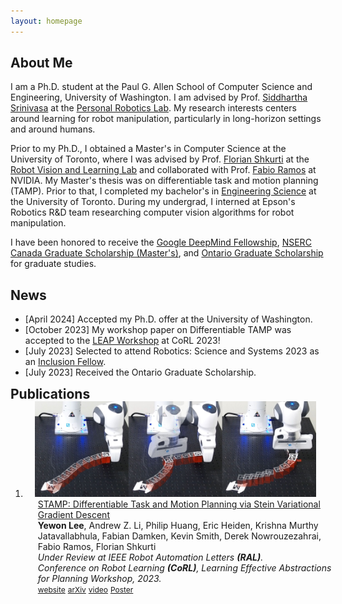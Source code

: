 ```yaml
---
layout: homepage
---
```


## About Me

I am a Ph.D. student at the Paul G. Allen School of Computer Science and Engineering, University of Washington. I am advised by Prof. [Siddhartha Srinivasa](https://goodrobot.ai/) at the [Personal Robotics Lab](https://personalrobotics.cs.washington.edu/). My research interests centers around learning for robot manipulation, particularly in long-horizon settings and around humans. 

Prior to my Ph.D., I obtained a Master's in Computer Science at the University of Toronto, where I was advised by Prof. [Florian Shkurti](http://www.cs.toronto.edu/~florian/) at the [Robot Vision and Learning Lab](https://rvl.cs.toronto.edu/#/) and collaborated with Prof. [Fabio Ramos](https://fabioramos.github.io/Home.html) at NVIDIA. My Master's thesis was on differentiable task and motion planning (TAMP). Prior to that, I completed my bachelor's in [Engineering Science](https://engsci.utoronto.ca/program/what-is-engsci/) at the University of Toronto. During my undergrad, I interned at Epson's Robotics R&D team researching computer vision algorithms for robot manipulation.

I have been honored to receive the [Google DeepMind Fellowship](https://www.deepmind.com/education), [NSERC Canada Graduate Scholarship (Master's)](https://www.nserc-crsng.gc.ca/students-etudiants/pg-cs/cgsm-bescm_eng.asp), and [Ontario Graduate Scholarship](https://osap.gov.on.ca/OSAPPortal/en/A-ZListofAid/PRDR019245.html) for graduate studies. 

## News
- [April 2024] Accepted my Ph.D. offer at the University of Washington. 
- [October 2023] My workshop paper on Differentiable TAMP was accepted to the [LEAP Workshop](https://leap-workshop.github.io) at CoRL 2023!
- [July 2023] Selected to attend Robotics: Science and Systems 2023 as an [Inclusion Fellow](https://sites.google.com/seas.upenn.edu/inclusion-rss-2023/program).
- [July 2023] Received the Ontario Graduate Scholarship.

<h2 id="publications" style="margin: 2px 0px -15px;">Publications <temp style="font-size:15px;"></temp></h2>

<div class="publications">
<ol class="bibliography">
<li>
<div class="pub-row">
  <div class="col-sm-3 abbr" style="position: relative;padding-right: 15px;padding-left: 15px;">
    <img src="assets/img/real_pusher.jpg" class="teaser img-fluid z-depth-1">
  </div>
  <div id="peng2021copo" class="col-sm-9" style="position: relative;width: 100%;padding-right: 15px;padding-left: 20px;">
      <div class="title"><a href="https://arxiv.org/pdf/2310.01775.pdf">STAMP: Differentiable Task and Motion Planning via Stein Variational Gradient Descent </a></div>
      <div class="author"><strong>Yewon Lee</strong>, Andrew Z. Li, Philip Huang, Eric Heiden, Krishna Murthy Jatavallabhula, Fabian Damken, Kevin Smith, Derek Nowrouzezahrai, Fabio Ramos, Florian Shkurti </div>
      <div class="periodical"><em>Under Review at IEEE Robot Automation Letters <strong>(RAL)</strong>.</em>
      <div class="periodical"><em>Conference on Robot Learning <strong>(CoRL)</strong>, Learning Effective Abstractions for Planning Workshop, 2023.</em>
      </div>
    <div class="links">
      <a href="https://rvl.cs.toronto.edu/stamp/" class="btn btn-sm z-depth-0" role="button" target="_blank" style="font-size:12px;">website</a>
      <a href="https://arxiv.org/abs/2310.01775" class="btn btn-sm z-depth-0" role="button" target="_blank" style="font-size:12px;">arXiv</a>
      <a href="https://www.youtube.com/watch?v=FuFGdixlSnM" class="btn btn-sm z-depth-0" role="button" target="_blank" style="font-size:12px;">video</a>
      <a href="https://drive.google.com/file/d/1BAc1qalsh1JuERrc7yWq3H7i0NmiB881/view?usp=sharing" class="btn btn-sm z-depth-0" role="button" target="_blank" style="font-size:12px;">Poster</a>
    </div>
  </div>
</div>
</li>
  
</ol>
</div>
